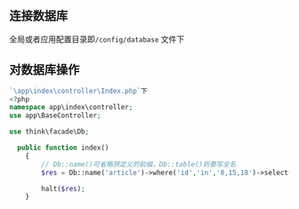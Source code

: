 ## 连接数据库

全局或者应用配置目录即`/config/database` 文件下

## 对数据库操作

```php
`\app\index\controller\Index.php`下
<?php
namespace app\index\controller;
use app\BaseController;

use think\facade\Db;

  public function index()
    {
        // Db::name()可省略预定义的前缀，Db::table()则要写全名
        $res = Db::name('article')->where('id','in','8,15,18')->select()->toArray();

        halt($res);
    }
```


